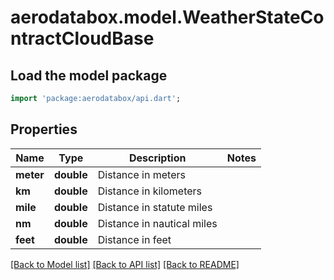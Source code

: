 # aerodatabox.model.WeatherStateContractCloudBase

## Load the model package
```dart
import 'package:aerodatabox/api.dart';
```

## Properties
Name | Type | Description | Notes
------------ | ------------- | ------------- | -------------
**meter** | **double** | Distance in meters | 
**km** | **double** | Distance in kilometers | 
**mile** | **double** | Distance in statute miles | 
**nm** | **double** | Distance in nautical miles | 
**feet** | **double** | Distance in feet | 

[[Back to Model list]](../README.md#documentation-for-models) [[Back to API list]](../README.md#documentation-for-api-endpoints) [[Back to README]](../README.md)


